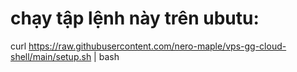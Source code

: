 # chạy tập lệnh này trên ubutu:
curl https://raw.githubusercontent.com/nero-maple/vps-gg-cloud-shell/main/setup.sh | bash
